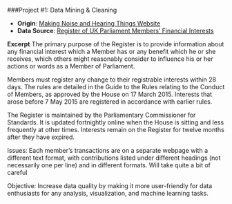 ###Project #1: Data Mining & Cleaning

- **Origin**: [Making Noise and Hearing Things Website](https://makingnoiseandhearingthings.com/2018/04/19/datasets-for-data-cleaning-practice/)
- **Data Source**: [Register of UK Parliament Members’ Financial Interests](https://www.parliament.uk/mps-lords-and-offices/standards-and-financial-interests/parliamentary-commissioner-for-standards/registers-of-interests/register-of-members-financial-interests/)

**Excerpt**
The primary purpose of the Register is to provide information about any financial interest which a Member has or any benefit which he or she receives, which others might reasonably consider to influence his or her actions or words as a Member of Parliament.

Members must register any change to their registrable interests within 28 days. The rules are detailed in the Guide to the Rules relating to the Conduct of Members, as approved by the House on 17 March 2015. Interests that arose before 7 May 2015 are registered in accordance with earlier rules.

The Register is maintained by the Parliamentary Commissioner for Standards. It is updated fortnightly online when the House is sitting and less frequently at other times. Interests remain on the Register for twelve months after they have expired.

Issues: Each member’s transactions are on a separate webpage with a different text format, with contributions listed under different headings (not necessarily one per line) and in different formats. Will take quite a bit of careful

Objective: Increase data quality by making it more user-friendly for data enthusiasts for any analysis, visualization, and machine learning tasks.
